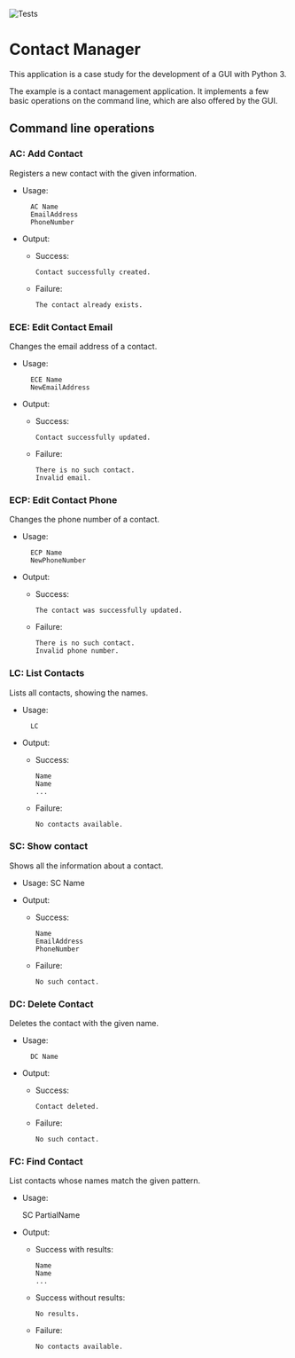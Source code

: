 ![Tests](https://github.com/amgs/aed_contact_manager/workflows/Tests/badge.svg)

# Contact Manager

This application is a case study for the development of a GUI with Python 3.

The example is a contact management application. It implements a few basic operations on the command line, which are also offered by the GUI.

## Command line operations

### **AC**: Add Contact
Registers a new contact with the given information.

- Usage:

        AC Name
        EmailAddress
        PhoneNumber

- Output:
  - Success:
        
        Contact successfully created.

  - Failure:
  
        The contact already exists.

### **ECE**: Edit Contact Email
Changes the email address of a contact.

- Usage:

        ECE Name
        NewEmailAddress

- Output:
  - Success:
  
        Contact successfully updated.
        
  - Failure:
        
        There is no such contact.
        Invalid email.
        
### **ECP**: Edit Contact Phone
Changes the phone number of a contact.

- Usage:
  
        ECP Name
        NewPhoneNumber

- Output:
  - Success:
        
        The contact was successfully updated.

  - Failure:

        There is no such contact.
        Invalid phone number.
    
### **LC**: List Contacts
Lists all contacts, showing the names.

- Usage: 
    
        LC

- Output:
  - Success:
  
        Name
        Name
        ...

  - Failure:
        
        No contacts available.

### **SC**: Show contact
Shows all the information about a contact.

- Usage:
        SC Name

- Output:
  - Success:

        Name
        EmailAddress
        PhoneNumber

  - Failure:
        
        No such contact.
        
### **DC**: Delete Contact
Deletes the contact with the given name.

- Usage: 

        DC Name

- Output:
  - Success:
        
        Contact deleted.

  - Failure:

        No such contact.

### **FC**: Find Contact
List contacts whose names match the given pattern.

- Usage: 
    
    SC PartialName

- Output:
  - Success with results:
      
        Name
        Name
        ...
  
  - Success without results:
  
        No results.
  
  - Failure:

        No contacts available.